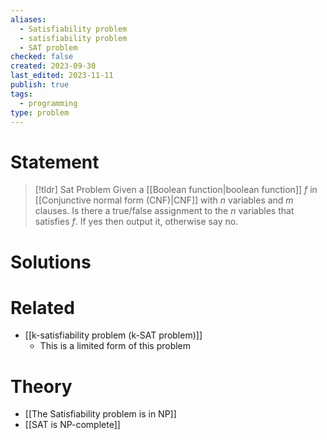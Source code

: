 ```yaml
---
aliases:
  - Satisfiability problem
  - satisfiability problem
  - SAT problem
checked: false
created: 2023-09-30
last_edited: 2023-11-11
publish: true
tags:
  - programming
type: problem
---
```

# Statement

>[!tldr] Sat Problem
>Given a [[Boolean function|boolean function]] $f$ in [[Conjunctive normal form (CNF)|CNF]] with $n$ variables and $m$ clauses. Is there a true/false assignment to the $n$ variables that satisfies $f$. If yes then output it, otherwise say no.

# Solutions


# Related
- [[k-satisfiability problem (k-SAT problem)]]
	- This is a limited form of this problem

# Theory

- [[The Satisfiability problem is in NP]]
- [[SAT is NP-complete]]
